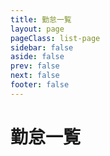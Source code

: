 ```yaml
---
title: 勤怠一覧
layout: page
pageClass: list-page
sidebar: false
aside: false
prev: false
next: false
footer: false
---
```


<script setup>
  import Attendances from '.vitepress/theme/contents/Attendances'
</script>

<style>
  .list-page {
    overflow-x: hidden !important;
    overflow-y: hidden !important;
  }
  .list-page h1 {
    font-size: 28px;
  }
  .list-page h2 {
    font-size: 24px;
  }
  .list-page .VPContent {
    margin: 20px 0 0 50px;
    padding-right: 50px;
    height: 500px;
  }
  .list-page .VPPage {
    height: 100%;
  }

</style>

# 勤怠一覧

<Attendances />
